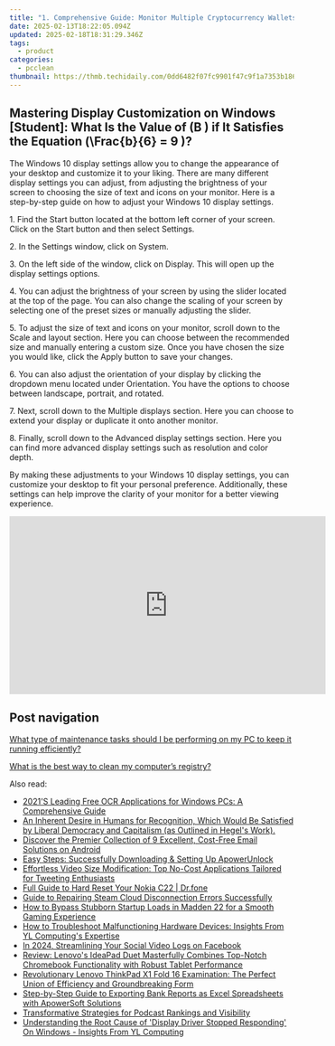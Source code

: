 ```yaml
---
title: "1. Comprehensive Guide: Monitor Multiple Cryptocurrency Wallets (BSV, BCH, BTC) Simultaneously with YL Computing's Unified Dashboard Solution"
date: 2025-02-13T18:22:05.094Z
updated: 2025-02-18T18:31:29.346Z
tags:
  - product
categories:
  - pcclean
thumbnail: https://thmb.techidaily.com/0dd6482f07fc9901f47c9f1a7353b186913c8692e5e96af0d412c737fd97f08d.jpg
---
```


## Mastering Display Customization on Windows [Student]: What Is the Value of \(B \) if It Satisfies the Equation \(\Frac{b}{6} = 9 \)?

The Windows 10 display settings allow you to change the appearance of your desktop and customize it to your liking. There are many different display settings you can adjust, from adjusting the brightness of your screen to choosing the size of text and icons on your monitor. Here is a step-by-step guide on how to adjust your Windows 10 display settings. 

1\. Find the Start button located at the bottom left corner of your screen. Click on the Start button and then select Settings.

2\. In the Settings window, click on System.

3\. On the left side of the window, click on Display. This will open up the display settings options. 

4\. You can adjust the brightness of your screen by using the slider located at the top of the page. You can also change the scaling of your screen by selecting one of the preset sizes or manually adjusting the slider.

5\. To adjust the size of text and icons on your monitor, scroll down to the Scale and layout section. Here you can choose between the recommended size and manually entering a custom size. Once you have chosen the size you would like, click the Apply button to save your changes.

6\. You can also adjust the orientation of your display by clicking the dropdown menu located under Orientation. You have the options to choose between landscape, portrait, and rotated.

7\. Next, scroll down to the Multiple displays section. Here you can choose to extend your display or duplicate it onto another monitor.

8\. Finally, scroll down to the Advanced display settings section. Here you can find more advanced display settings such as resolution and color depth. 

By making these adjustments to your Windows 10 display settings, you can customize your desktop to fit your personal preference. Additionally, these settings can help improve the clarity of your monitor for a better viewing experience.

<!-- affiliate ads begin -->
<iframe width="560" height="315" src="https://www.youtube.com/embed/DxUX4R6Cf7c?si=prHevNQJivSkIfUt" title="YouTube video player" frameborder="0" allow="accelerometer; autoplay; clipboard-write; encrypted-media; gyroscope; picture-in-picture; web-share" referrerpolicy="strict-origin-when-cross-origin" allowfullscreen></iframe>
<!-- affiliate ads end -->

## Post navigation

[What type of maintenance tasks should I be performing on my PC to keep it running efficiently?](https://tools.techidaily.com/pcclean/products/)

[What is the best way to clean my computer’s registry?](https://tools.techidaily.com/pcclean/products/)

<ins class="adsbygoogle"
     style="display:block"
     data-ad-format="autorelaxed"
     data-ad-client="ca-pub-7571918770474297"
     data-ad-slot="1223367746"></ins>

<ins class="adsbygoogle"
     style="display:block"
     data-ad-client="ca-pub-7571918770474297"
     data-ad-slot="8358498916"
     data-ad-format="auto"
     data-full-width-responsive="true"></ins>

<span class="atpl-alsoreadstyle">Also read:</span>
<div><ul>
<li><a href="https://win-updates.techidaily.com/2021s-leading-free-ocr-applications-for-windows-pcs-a-comprehensive-guide/"><u>2021'S Leading Free OCR Applications for Windows PCs: A Comprehensive Guide</u></a></li>
<li><a href="https://driver-download.techidaily.com/an-inherent-desire-in-humans-for-recognition-which-would-be-satisfied-by-liberal-democracy-and-capitalism-as-outlined-in-hegels-work/"><u>An Inherent Desire in Humans for Recognition, Which Would Be Satisfied by Liberal Democracy and Capitalism (as Outlined in Hegel's Work).</u></a></li>
<li><a href="https://win-updates.techidaily.com/discover-the-premier-collection-of-9-excellent-cost-free-email-solutions-on-android/"><u>Discover the Premier Collection of 9 Excellent, Cost-Free Email Solutions on Android</u></a></li>
<li><a href="https://win-updates.techidaily.com/easy-steps-successfully-downloading-and-setting-up-apowerunlock/"><u>Easy Steps: Successfully Downloading & Setting Up ApowerUnlock</u></a></li>
<li><a href="https://win-updates.techidaily.com/effortless-video-size-modification-top-no-cost-applications-tailored-for-tweeting-enthusiasts/"><u>Effortless Video Size Modification: Top No-Cost Applications Tailored for Tweeting Enthusiasts</u></a></li>
<li><a href="https://techidaily.com/full-guide-to-hard-reset-your-nokia-c22-drfone-by-drfone-reset-android-reset-android/"><u>Full Guide to Hard Reset Your Nokia C22 | Dr.fone</u></a></li>
<li><a href="https://win-answers.techidaily.com/guide-to-repairing-steam-cloud-disconnection-errors-successfully/"><u>Guide to Repairing Steam Cloud Disconnection Errors Successfully</u></a></li>
<li><a href="https://win-answers.techidaily.com/how-to-bypass-stubborn-startup-loads-in-madden-22-for-a-smooth-gaming-experience/"><u>How to Bypass Stubborn Startup Loads in Madden 22 for a Smooth Gaming Experience</u></a></li>
<li><a href="https://win-updates.techidaily.com/how-to-troubleshoot-malfunctioning-hardware-devices-insights-from-yl-computings-expertise/"><u>How to Troubleshoot Malfunctioning Hardware Devices: Insights From YL Computing's Expertise</u></a></li>
<li><a href="https://facebook-clips.techidaily.com/in-2024-streamlining-your-social-video-logs-on-facebook/"><u>In 2024, Streamlining Your Social Video Logs on Facebook</u></a></li>
<li><a href="https://hardware-tips.techidaily.com/review-lenovos-ideapad-duet-masterfully-combines-top-notch-chromebook-functionality-with-robust-tablet-performance/"><u>Review: Lenovo's IdeaPad Duet Masterfully Combines Top-Notch Chromebook Functionality with Robust Tablet Performance</u></a></li>
<li><a href="https://eaxpv-info.techidaily.com/revolutionary-lenovo-thinkpad-x1-fold-16-examination-the-perfect-union-of-efficiency-and-groundbreaking-form/"><u>Revolutionary Lenovo ThinkPad X1 Fold 16 Examination: The Perfect Union of Efficiency and Groundbreaking Form</u></a></li>
<li><a href="https://win-updates.techidaily.com/step-by-step-guide-to-exporting-bank-reports-as-excel-spreadsheets-with-apowersoft-solutions/"><u>Step-by-Step Guide to Exporting Bank Reports as Excel Spreadsheets with ApowerSoft Solutions</u></a></li>
<li><a href="https://article-tips.techidaily.com/transformative-strategies-for-podcast-rankings-and-visibility/"><u>Transformative Strategies for Podcast Rankings and Visibility</u></a></li>
<li><a href="https://win-updates.techidaily.com/understanding-the-root-cause-of-display-driver-stopped-responding-on-windows-insights-from-yl-computing/"><u>Understanding the Root Cause of 'Display Driver Stopped Responding' On Windows - Insights From YL Computing</u></a></li>
</ul></div>

